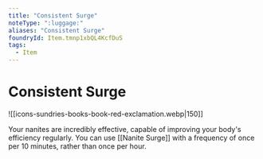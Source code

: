 ```yaml
---
title: "Consistent Surge"
noteType: ":luggage:"
aliases: "Consistent Surge"
foundryId: Item.tmnp1xbQL4KcfDuS
tags:
  - Item
---
```


# Consistent Surge
![[icons-sundries-books-book-red-exclamation.webp|150]]

Your nanites are incredibly effective, capable of improving your body's efficiency regularly. You can use [[Nanite Surge]] with a frequency of once per 10 minutes, rather than once per hour.
